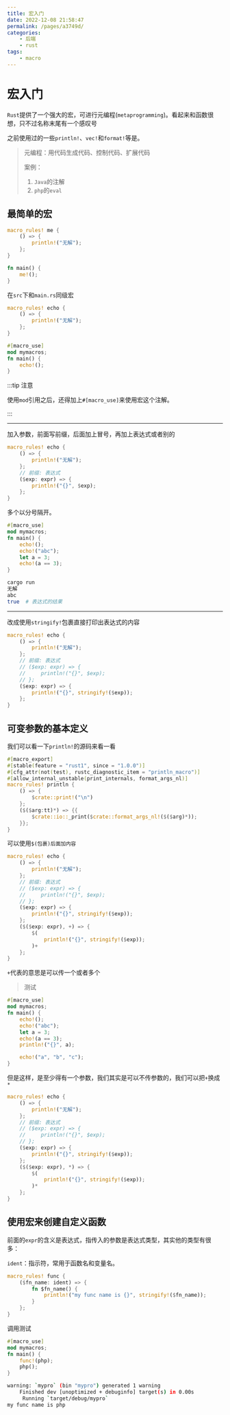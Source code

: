 ```yaml
---
title: 宏入门
date: 2022-12-08 21:58:47
permalink: /pages/a3749d/
categories:
    - 后端
    - rust
tags:
    - macro
---
```


# 宏入门

`Rust`提供了一个强大的宏，可进行元编程(`metaprogramming`)。看起来和函数很想，只不过名称末尾有一个感叹号

之前使用过的一些`println!`、`vec!`和`format!`等是。

> 元编程：用代码生成代码、控制代码、扩展代码
>
> 案例：
>
> 1.  `Java`的注解
> 2.  `php`的`eval`

## 最简单的宏

```rust
macro_rules! me {
    () => {
        println!("无解");
    };
}

fn main() {
    me!();
}

```

在`src`下和`main.rs`同级宏

```rust
macro_rules! echo {
    () => {
        println!("无解");
    };
}
```

```rust
#[macro_use]
mod mymacros;
fn main() {
    echo!();
}

```

:::tip 注意

使用`mod`引用之后，还得加上`#[macro_use]`来使用宏这个注解。

:::

---

加入参数，前面写前缀，后面加上冒号，再加上表达式或者别的

```rust
macro_rules! echo {
    () => {
        println!("无解");
    };
    // 前缀: 表达式
    ($exp: expr) => {
        println!("{}", $exp);
    };
}

```

多个以分号隔开。

```rust
#[macro_use]
mod mymacros;
fn main() {
    echo!();
    echo!("abc");
    let a = 3;
    echo!(a == 3);
}

```

```bash
cargo run
无解
abc
true  # 表达式的结果
```

---

改成使用`stringify!`包裹直接打印出表达式的内容

```rust
macro_rules! echo {
    () => {
        println!("无解");
    };
    // 前缀: 表达式
    // ($exp: expr) => {
    //     println!("{}", $exp);
    // };
    ($exp: expr) => {
        println!("{}", stringify!($exp));
    };
}

```

## 可变参数的基本定义

我们可以看一下`println!`的源码来看一看

```rust
#[macro_export]
#[stable(feature = "rust1", since = "1.0.0")]
#[cfg_attr(not(test), rustc_diagnostic_item = "println_macro")]
#[allow_internal_unstable(print_internals, format_args_nl)]
macro_rules! println {
    () => {
        $crate::print!("\n")
    };
    ($($arg:tt)*) => {{
        $crate::io::_print($crate::format_args_nl!($($arg)*));
    }};
}
```

可以使用`$(包裹)后面加内容`

```rust
macro_rules! echo {
    () => {
        println!("无解");
    };
    // 前缀: 表达式
    // ($exp: expr) => {
    //     println!("{}", $exp);
    // };
    ($exp: expr) => {
        println!("{}", stringify!($exp));
    };
    ($($exp: expr), +) => {
        $(
            println!("{}", stringify!($exp));
        )+
    };
}

```

`+`代表的意思是可以传一个或者多个

> 测试

```rust
#[macro_use]
mod mymacros;
fn main() {
    echo!();
    echo!("abc");
    let a = 3;
    echo!(a == 3);
    println!("{}", a);

    echo!("a", "b", "c");
}

```

但是这样，是至少得有一个参数，我们其实是可以不传参数的，我们可以把`+`换成`*`

```rust
macro_rules! echo {
    () => {
        println!("无解");
    };
    // 前缀: 表达式
    // ($exp: expr) => {
    //     println!("{}", $exp);
    // };
    ($exp: expr) => {
        println!("{}", stringify!($exp));
    };
    ($($exp: expr), *) => {
        $(
            println!("{}", stringify!($exp));
        )*
    };
}

```

## 使用宏来创建自定义函数

前面的`expr`的含义是表达式，指传入的参数是表达式类型，其实他的类型有很多：

`ident`：指示符，常用于函数名和变量名。

```rust
macro_rules! func {
    ($fn_name: ident) => {
        fn $fn_name() {
            println!("my func name is {}", stringify!($fn_name));
        }
    };
}
```

调用测试

```rust
#[macro_use]
mod mymacros;
fn main() {
    func!(php);
    php();
}
```

```bash
warning: `mypro` (bin "mypro") generated 1 warning
    Finished dev [unoptimized + debuginfo] target(s) in 0.00s
     Running `target/debug/mypro`
my func name is php
```
